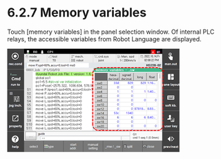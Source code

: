 ﻿# 6.2.7 Memory variables


Touch \[memory variables\] in the panel selection window.
Of internal PLC relays, the accessible variables from Robot Language are displayed.

![](../../_assets/tp630/pane-memory-variables_eng.png) 